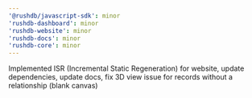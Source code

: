 ```yaml
---
'@rushdb/javascript-sdk': minor
'rushdb-dashboard': minor
'rushdb-website': minor
'rushdb-docs': minor
'rushdb-core': minor
---
```


Implemented ISR (Incremental Static Regeneration) for website, update dependencies, update docs, fix 3D view issue for records without a relationship (blank canvas)
